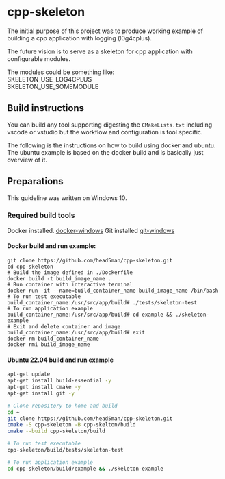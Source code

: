 # cpp-skeleton
The initial purpose of this project was to produce working example of building a cpp application with logging (l0g4cplus).

The future vision is to serve as a skeleton for cpp application with configurable modules.

The modules could be something like:
</br>
SKELETON_USE_LOG4CPLUS
</br>
SKELETON_USE_SOMEMODULE

## Build instructions
You can build any tool supporting digesting the `CMakeLists.txt` including vscode or vstudio but the workflow and configuration is tool specific.

The following is the instructions on how to build using docker and ubuntu.
The ubuntu example is based on the docker build and is basically just overview of it.

## Preparations
This guideline was written on Windows 10.

### Required build tools
Docker installed.
[docker-windows](https://docs.docker.com/desktop/setup/install/windows-install/)
Git installed
[git-windows](https://git-scm.com/downloads/win)
#### Docker build and run example:
```shell
git clone https://github.com/head5man/cpp-skeleton.git
cd cpp-skeleton
# Build the image defined in ./Dockerfile
docker build -t build_image_name .
# Run container with interactive terminal
docker run -it --name=build_container_name build_image_name /bin/bash
# To run test executable
build_container_name:/usr/src/app/build# ./tests/skeleton-test
# To run application example
build_container_name:/usr/src/app/build# cd example && ./skeleton-example
# Exit and delete container and image
build_container_name:/usr/src/app/build# exit
docker rm build_container_name
docker rmi build_image_name
```

#### Ubuntu 22.04 build and run example
```bash
apt-get update 
apt-get install build-essential -y
apt-get install cmake -y
apt-get install git -y

# Clone repository to home and build
cd ~
git clone https://github.com/head5man/cpp-skeleton.git
cmake -S cpp-skeleton -B cpp-skelton/build
cmake --build cpp-skeleton/build

# To run test executable
cpp-skeleton/build/tests/skeleton-test

# To run application example
cd cpp-skeleton/build/example && ./skeleton-example
```
